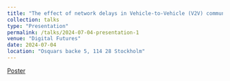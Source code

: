 ```yaml
---
title: "The effect of network delays in Vehicle-to-Vehicle (V2V) communication on the performance of the distributed optimization-based control strategy"
collection: talks
type: "Presentation"
permalink: /talks/2024-07-04-presentation-1
venue: "Digital Futures"
date: 2024-07-04
location: "Osquars backe 5, 114 28 Stockholm"
---
```


[Poster](https://github.com/Ztcreazy/tz.github.io/blob/master/assets/Digital_Futures_Tong_Zhao.pdf)
